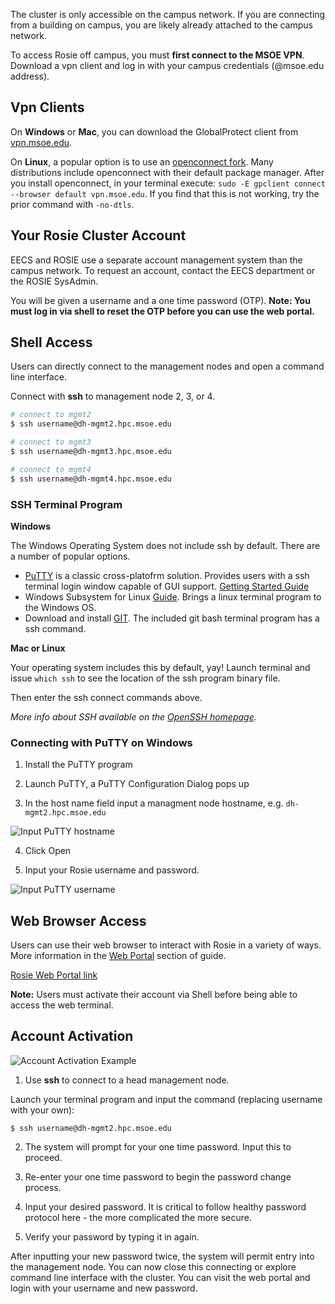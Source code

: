 The cluster is only accessible on the campus network. If you are connecting from a building on campus, you are likely already attached to the campus network.

To access Rosie off campus, you must **first connect to the MSOE VPN**. Download a vpn client and log in with your campus credentials (@msoe.edu address).

## Vpn Clients

On **Windows** or **Mac**, you can download the GlobalProtect client from [vpn.msoe.edu](https://vpn.msoe.edu).

On **Linux**, a popular option is to use an [openconnect fork](https://github.com/yuezk/GlobalProtect-openconnect). Many distributions include openconnect with their default package manager. After you install openconnect, in your terminal execute: `sudo -E gpclient connect --browser default vpn.msoe.edu`. If you find that this is not working, try the prior command with `-no-dtls`.

## Your Rosie Cluster Account

EECS and ROSIE use a separate account management system than the campus network. To request an account, contact the EECS department or the ROSIE SysAdmin.

You will be given a username and a one time password (OTP). **Note: You must log in via shell to reset the OTP before you can use the web portal.**

## Shell Access

Users can directly connect to the management nodes and open a command line interface.

Connect with **ssh** to management node 2, 3, or 4.

```bash
# connect to mgmt2
$ ssh username@dh-mgmt2.hpc.msoe.edu

# connect to mgmt3
$ ssh username@dh-mgmt3.hpc.msoe.edu

# connect to mgmt4
$ ssh username@dh-mgmt4.hpc.msoe.edu
```

### SSH Terminal Program

**Windows** 

The Windows Operating System does not include ssh by default. There are a number of popular options.

* [PuTTY](https://www.putty.org/) is a classic cross-platofrm solution. Provides users with a ssh terminal login window capable of GUI support. [Getting Started Guide](https://the.earth.li/~sgtatham/putty/0.74/htmldoc/Chapter2.html#gs)
* Windows Subsystem for Linux [Guide](https://docs.microsoft.com/en-us/windows/wsl/install-win10). Brings a linux terminal program to the Windows OS.
* Download and install [GIT](https://git-scm.com/). The included git bash terminal program has a ssh command.

**Mac or Linux**

Your operating system includes this by default, yay! Launch terminal and issue `which ssh` to see the location of the ssh program binary file.

Then enter the ssh connect commands above.

*More info about SSH available on the [OpenSSH homepage](https://openssh.com).*

### Connecting with PuTTY on Windows

1. Install the PuTTY program

2. Launch PuTTY, a PuTTY Configuration Dialog pops up

3. In the host name field input a managment node hostname, e.g. `dh-mgmt2.hpc.msoe.edu`

![Input PuTTY hostname](_images/putty_connect_example.png)

4. Click Open

5. Input your Rosie username and password.

![Input PuTTY username](_images/putty_login_example.png)

## Web Browser Access

Users can use their web browser to interact with Rosie in a 
variety of ways. More information in the [Web Portal](web/dashboard.md) section of guide.

[Rosie Web Portal link](https://dh-ood.hpc.msoe.edu)

**Note:** Users must activate their account via Shell before being able to access the web terminal.

## Account Activation

![Account Activation Example](_images/ex_activate_steps.png)

1. Use **ssh** to connect to a head management node.
   
Launch your terminal program and input the command (replacing username with your own):

```shell
$ ssh username@dh-mgmt2.hpc.msoe.edu
```

2. The system will prompt for your one time password. Input this to proceed.

3. Re-enter your one time password to begin the password change process.

4. Input your desired password. It is critical to follow healthy password protocol here - the more complicated the more secure.

5. Verify your password by typing it in again.

After inputting your new password twice, the system will permit entry into the management node. You can now close this connecting or explore command line interface with the cluster. You can visit the web portal and login with your username and new password.

